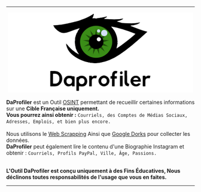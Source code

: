 <hr>

<p align="center">
  <a href="">
    <img alt="DaProfiler Logo" src="https://raw.githubusercontent.com/daprofiler/.github/main/profile/154352199-f6ae09ba-1394-4a08-9232-0c3fe5be0c57_recadre.png">
  </a>
</p>

<p align="left">
  <b>DaProfiler</b> est un Outil <a href="https://fr.wikipedia.org/wiki/Renseignement_d%27origine_sources_ouvertes">OSINT</a> 
  permettant de recueillir certaines informations sur une <b>Cible Française uniquement.</b><br>
  <b>Vous pourrez ainsi obtenir :</b> <code>Courriels, des Comptes de Médias Sociaux, Adresses, Emplois, et bien plus encore.</code><br><br>
  Nous utilisons le <a href="https://fr.wikipedia.org/wiki/Web_scraping">Web Scrapping</a> 
  Ainsi que <a href="https://fr.wikipedia.org/wiki/Google_hacking">Google Dorks</a> pour collecter les données.<br>
  <b>DaProfiler</b> peut également lire le contenu d'une Biographie Instagram et obtenir : <code>Courriels, Profils PayPal, Ville, Âge, Passions.</code><br><br>
  
  <b>L'Outil DaProfiler est conçu uniquement à des Fins Éducatives, Nous déclinons toutes responsabilités de l'usage que vous en faites.</b>
</p>

<hr>
